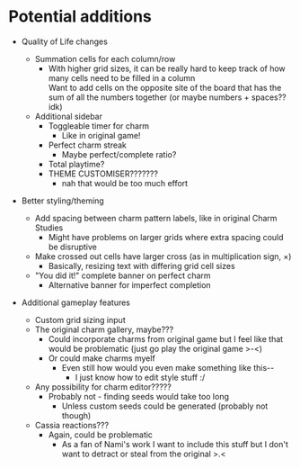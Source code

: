 # Potential additions

* Quality of Life changes
    * Summation cells for each column/row
        * With higher grid sizes, it can be really hard to keep track of how many cells need to be filled in a column<br>
        Want to add cells on the opposite site of the board that has the sum of all the numbers together (or maybe numbers + spaces?? idk)
    * Additional sidebar
        * Toggleable timer for charm
            * Like in original game!
        * Perfect charm streak
            * Maybe perfect/complete ratio?
        * Total playtime?
        * THEME CUSTOMISER???????
            * nah that would be too much effort

* Better styling/theming
    * Add spacing between charm pattern labels, like in original Charm Studies
        * Might have problems on larger grids where extra spacing could be disruptive
    * Make crossed out cells have larger cross (as in multiplication sign, ×)
        * Basically, resizing text with differing grid cell sizes
    * "You did it!" complete banner on perfect charm
        * Alternative banner for imperfect completion
* Additional gameplay features
    * Custom grid sizing input
    * The original charm gallery, maybe???
        * Could incorporate charms from original game but I feel like that would be problematic (just go play the original game >-<)
        * Or could make charms myelf
            * Even still how would you even make something like this--
                * I just know how to edit style stuff :/
    * Any possibility for charm editor?????
        * Probably not - finding seeds would take too long
            * Unless custom seeds could be generated (probably not though)
    * Cassia reactions???
        * Again, could be problematic
            * As a fan of Nami's work I want to include this stuff but I don't want to detract or steal from the original >.<
 